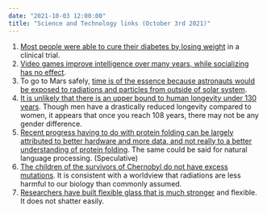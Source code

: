 ```yaml
---
date: "2021-10-03 12:00:00"
title: "Science and Technology links (October 3rd 2021)"
---
```




1. [Most people were able to cure their diabetes by losing weight](https://onlinelibrary.wiley.com/doi/full/10.1111/dme.14395) in a clinical trial.
1. [Video games improve intelligence over many years, while socializing has no effect](https://psyarxiv.com/jtwk7/).
1. To go to Mars safely, [time is of the essence because astronauts would be exposed to radiations and particles from outside of solar system](https://newsroom.ucla.edu/releases/safe-for-humans-fly-to-mars).
1. [It is unlikely that there is an upper bound to human longevity under 130 years](https://royalsocietypublishing.org/doi/10.1098/rsos.202097). Though men have a drastically reduced longevity compared to women, it appears that once you reach 108 years, there may not be any gender difference.
1. [Recent progress having to do with protein folding can be largely attributed to better hardware and more data, and not really to a better understanding of protein folding](https://www.science.org/content/blog-post/another-way-do-protein-structure-prediction). The same could be said for natural language processing. (Speculative)
1. [The children of the survivors of Chernobyl do not have excess mutations](https://www.science.org/content/article/no-excess-mutations-children-chernobyl-survivors-new-study-finds). It is consistent with a worldview that radiations are less harmful to our biology than commonly assumed.
1. [Researchers have built flexible glass that is much stronger](https://interestingengineering.com/researchers-have-developed-a-new-kind-of-unbreakable-glass) and flexible. It does not shatter easily.


